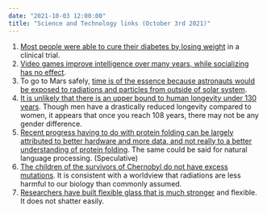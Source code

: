 ```yaml
---
date: "2021-10-03 12:00:00"
title: "Science and Technology links (October 3rd 2021)"
---
```




1. [Most people were able to cure their diabetes by losing weight](https://onlinelibrary.wiley.com/doi/full/10.1111/dme.14395) in a clinical trial.
1. [Video games improve intelligence over many years, while socializing has no effect](https://psyarxiv.com/jtwk7/).
1. To go to Mars safely, [time is of the essence because astronauts would be exposed to radiations and particles from outside of solar system](https://newsroom.ucla.edu/releases/safe-for-humans-fly-to-mars).
1. [It is unlikely that there is an upper bound to human longevity under 130 years](https://royalsocietypublishing.org/doi/10.1098/rsos.202097). Though men have a drastically reduced longevity compared to women, it appears that once you reach 108 years, there may not be any gender difference.
1. [Recent progress having to do with protein folding can be largely attributed to better hardware and more data, and not really to a better understanding of protein folding](https://www.science.org/content/blog-post/another-way-do-protein-structure-prediction). The same could be said for natural language processing. (Speculative)
1. [The children of the survivors of Chernobyl do not have excess mutations](https://www.science.org/content/article/no-excess-mutations-children-chernobyl-survivors-new-study-finds). It is consistent with a worldview that radiations are less harmful to our biology than commonly assumed.
1. [Researchers have built flexible glass that is much stronger](https://interestingengineering.com/researchers-have-developed-a-new-kind-of-unbreakable-glass) and flexible. It does not shatter easily.


